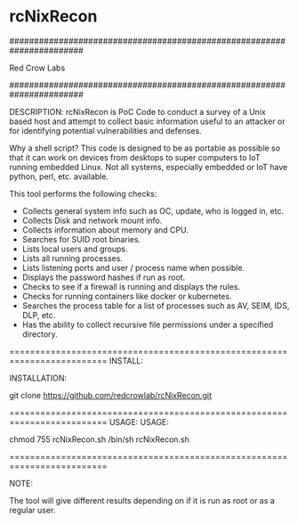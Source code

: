 # rcNixRecon

#######################################################################

Red Crow Labs 

#######################################################################

DESCRIPTION: 
rcNixRecon is PoC Code to conduct a survey of a Unix based host and attempt to collect basic information useful to an attacker or for identifying potential vulnerabilities and defenses. 

Why a shell script? This code is designed to be as portable as possible so that it can work on devices from desktops to super computers to IoT running embedded Linux. Not all systems, especially embedded or IoT have python, perl, etc. available.

This tool performs the following checks:

- Collects general system info such as OC, update, who is logged in, etc.
- Collects Disk and network mount info.
- Collects information about memory and CPU.
- Searches for SUID root binaries.
- Lists local users and groups.
- Lists all running processes.
- Lists listening ports and user / process name when possible.
- Displays the password hashes if run as root.
- Checks to see if a firewall is running and displays the rules.
- Checks for running containers like docker or kubernetes.
- Searches the process table for a list of processes such as AV, SEIM, IDS, DLP, etc.
- Has the ability to collect recursive file permissions under a specified directory.


========================================================================= INSTALL:

INSTALLATION:

git clone https://github.com/redcrowlab/rcNixRecon.git

========================================================================= USAGE:
USAGE:

chmod 755 rcNixRecon.sh
/bin/sh rcNixRecon.sh

========================================================================= 

NOTE:

The tool will give different results depending on if it is run as root or as a regular user.
